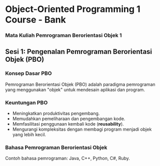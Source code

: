 # Object-Oriented Programming 1 Course - Bank  
### Mata Kuliah Pemrograman Berorientasi Objek 1

## **Sesi 1: Pengenalan Pemrograman Berorientasi Objek (PBO)**

### **Konsep Dasar PBO**  
Pemrograman Berorientasi Objek (PBO) adalah paradigma pemrograman yang menggunakan "objek" untuk mendesain aplikasi dan program.

### **Keuntungan PBO**
- Meningkatkan produktivitas pengembang.
- Memudahkan pemeliharaan dan pengembangan kode.
- Memfasilitasi penggunaan kembali kode (**reusability**).
- Mengurangi kompleksitas dengan membagi program menjadi objek yang lebih kecil.

### **Bahasa Pemrograman Berorientasi Objek**  
Contoh bahasa pemrograman: Java, C++, Python, C#, Ruby.